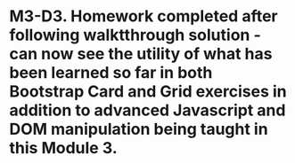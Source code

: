 # M3-D3. Homework completed after following walktthrough solution - can now see the utility of what has been learned so far in both Bootstrap Card and Grid exercises in addition to advanced Javascript and DOM manipulation being taught in this Module 3.



